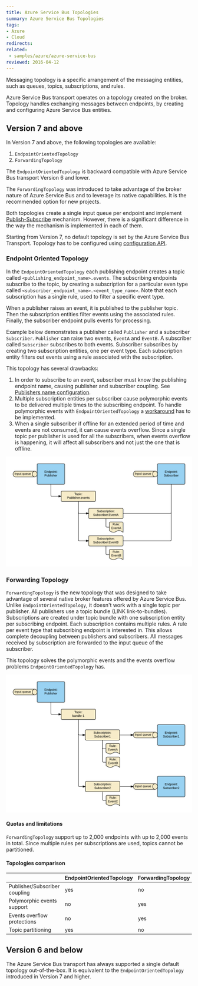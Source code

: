 ```yaml
---
title: Azure Service Bus Topologies
summary: Azure Service Bus Topologies
tags:
- Azure
- Cloud
redirects:
related:
 - samples/azure/azure-service-bus
reviewed: 2016-04-12
---
```


Messaging topology is a specific arrangement of the messaging entities, such as queues, topics, subscriptions, and rules.

Azure Service Bus transport operates on a topology created on the broker. Topology handles exchanging messages between endpoints, by creating and configuring Azure Service Bus entities.


## Version 7 and above

In Version 7 and above, the following topologies are available:

 1. `EndpointOrientedTopology`
 1. `ForwardingTopology`

The `EndpointOrientedTopology` is backward compatible with Azure Service Bus transport Version 6 and lower.

The `ForwardingTopology` was introduced to take advantage of the broker nature of Azure Service Bus and to leverage its native capabilities. It is the recommended option for new projects.

Both topologies create a single input queue per endpoint and implement [Publish-Subscribe](/nservicebus/messaging/publish-subscribe/) mechanism. However, there is a significant difference in the way the mechanism is implemented in each of them.

Starting from Version 7, no default topology is set by the Azure Service Bus Transport. Topology has to be configured using [configuration API](/nservicebus/azure-servicebus/configuration.md).


### Endpoint Oriented Topology

In the `EndpointOrientedTopology` each publishing endpoint creates a topic called `<publishing_endpoint_name>.events`. The subscribing endpoints subscribe to the topic, by creating a subscription for a particular even type called `<subscriber_endpoint_name>.<event_type_name>`. Note that each subscription has a single rule, used to filter a specific event type.

When a publisher raises an event, it is published to the publisher topic. Then the subscription entities filter events using the associated rules. Finally, the subscriber endpoint pulls events for processing.

Example below demonstrates a publisher called `Publisher` and a subscriber `Subscriber`. `Publisher` can raise two events, `EventA` and `EventB`. A subscriber called `Subscriber` subscribes to both events. Subscriber subscribes by creating two subscription entities, one per event type. Each subscription entity filters out events using a rule associated with the subscription.

This topology has several drawbacks:

 1. In order to subscribe to an event, subscriber must know the publishing endpoint name, causing publisher and subscriber coupling. See [Publishers name configuration](/nservicebus/azure-servicebus/publisher-names-configuration.md).
 1. Multiple subscription entities per subscriber cause polymorphic events to be delivered multiple times to the subscribing endpoint. To handle polymorphic events with `EndpointOrientedTopology` a [workaround](/samples/azure/polymorphic-events-asb/) has to be implemented.
 1. When a single subscriber if offline for an extended period of time and events are not consumed, it can cause events overflow. Since a single topic per publisher is used for all the subscribers, when events overflow is happening, it will affect all subscribers and not just the one that is offline.

![EndpointOrientedTopology](endpoint-oriented-topology.png "width=50%")


### Forwarding Topology

`ForwardingTopology` is the new topology that was designed to take advantage of several native broker features offered by Azure Service Bus. Unlike `EndpointOrientedTopology`, it doesn't work with a single topic per publisher. All publishers use a topic bundle (LINK link-to-bundles). Subscriptions  are created under topic bundle with one subscription entity per subscribing endpoint. Each subscription contains multiple rules. A rule per event type that subscribing endpoint is interested in. This allows complete decoupling between publishers and subscribers. All messages received by subscription are forwarded to the input queue of the subscriber.

This topology solves the polymorphic events and the events overflow problems `EndpointOrientedTopology` has.

![ForwardingTopology](forwarding-topology.png "width=50%")


#### Quotas and limitations

`ForwardingTopology` support up to 2,000 endpoints with up to 2,000 events in total. Since multiple rules per subscriptions are used, topics cannot be partitioned.


#### Topologies comparison

|                                | EndpointOrientedTopology  | ForwardingTopology |
|--------------------------------|---------------------------|--------------------|
| Publisher/Subscriber coupling  | yes                       | no                 |
| Polymorphic events support     | no                        | yes                |
| Events overflow protections    | no                        | yes                |
| Topic partitioning             | yes                       | no                 |


## Version 6 and below

The Azure Service Bus transport has always supported a single default topology out-of-the-box. It is equivalent to the `EndpointOrientedTopology` introduced in Version 7 and higher.